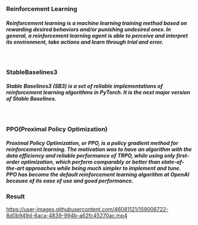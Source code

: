 ### Reinforcement Learning

##### Reinforcement learning is a machine learning training method based on rewarding desired behaviors and/or punishing undesired ones. In general, a reinforcement learning agent is able to perceive and interpret its environment, take actions and learn through trial and error.
<br>

### StableBaselines3
##### Stable Baselines3 (SB3) is a set of reliable implementations of reinforcement learning algorithms in PyTorch. It is the next major version of Stable Baselines.
<br>

### PPO(Proximal Policy Optimization)
##### Proximal Policy Optimization, or PPO, is a policy gradient method for reinforcement learning. The motivation was to have an algorithm with the data efficiency and reliable performance of TRPO, while using only first-order optimization, which perform comparably or better than state-of-the-art approaches while being much simpler to implement and tune. PPO has become the default reinforcement learning algorithm at OpenAI because of its ease of use and good performance.


### Result



https://user-images.githubusercontent.com/46081121/159006722-8d0b949d-6aca-4839-994b-a62fc45270ac.mp4

